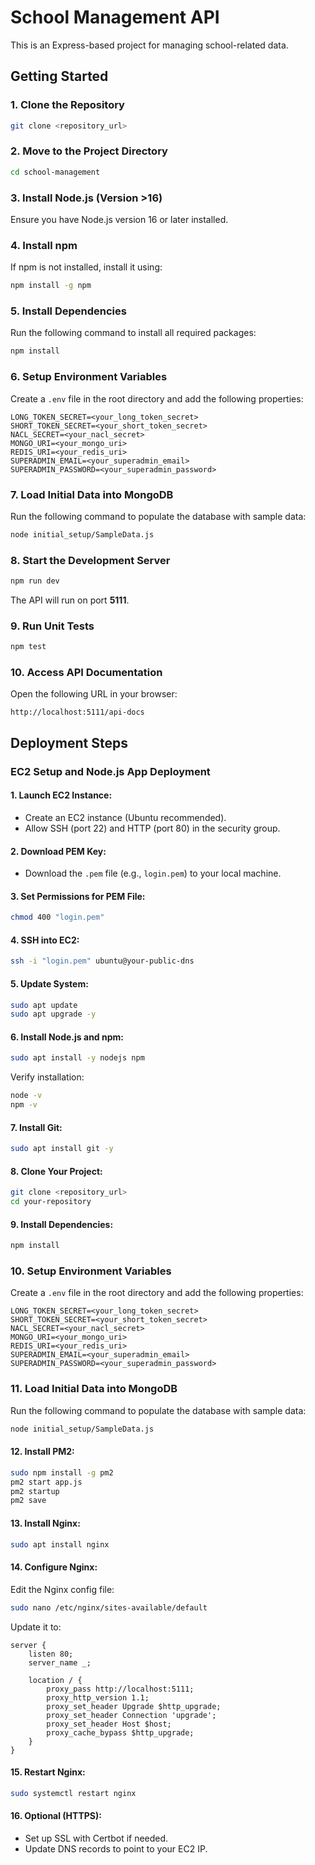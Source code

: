 # School Management API

This is an Express-based project for managing school-related data.

## Getting Started

### 1. Clone the Repository
```sh
git clone <repository_url>
```

### 2. Move to the Project Directory
```sh
cd school-management
```

### 3. Install Node.js (Version >16)
Ensure you have Node.js version 16 or later installed.

### 4. Install npm
If npm is not installed, install it using:
```sh
npm install -g npm
```

### 5. Install Dependencies
Run the following command to install all required packages:
```sh
npm install
```

### 6. Setup Environment Variables
Create a `.env` file in the root directory and add the following properties:
```
LONG_TOKEN_SECRET=<your_long_token_secret>
SHORT_TOKEN_SECRET=<your_short_token_secret>
NACL_SECRET=<your_nacl_secret>
MONGO_URI=<your_mongo_uri>
REDIS_URI=<your_redis_uri>
SUPERADMIN_EMAIL=<your_superadmin_email>
SUPERADMIN_PASSWORD=<your_superadmin_password>
```

### 7. Load Initial Data into MongoDB
Run the following command to populate the database with sample data:
```sh
node initial_setup/SampleData.js
```

### 8. Start the Development Server
```sh
npm run dev
```
The API will run on port **5111**.

### 9. Run Unit Tests
```sh
npm test
```

### 10. Access API Documentation
Open the following URL in your browser:
```
http://localhost:5111/api-docs
```

## Deployment Steps

### EC2 Setup and Node.js App Deployment

#### 1. Launch EC2 Instance:
- Create an EC2 instance (Ubuntu recommended).
- Allow SSH (port 22) and HTTP (port 80) in the security group.

#### 2. Download PEM Key:
- Download the `.pem` file (e.g., `login.pem`) to your local machine.

#### 3. Set Permissions for PEM File:
```sh
chmod 400 "login.pem"
```

#### 4. SSH into EC2:
```sh
ssh -i "login.pem" ubuntu@your-public-dns
```

#### 5. Update System:
```sh
sudo apt update
sudo apt upgrade -y
```

#### 6. Install Node.js and npm:
```sh
sudo apt install -y nodejs npm
```
Verify installation:
```sh
node -v
npm -v
```

#### 7. Install Git:
```sh
sudo apt install git -y
```

#### 8. Clone Your Project:
```sh
git clone <repository_url>
cd your-repository
```

#### 9. Install Dependencies:
```sh
npm install
```


### 10. Setup Environment Variables
Create a `.env` file in the root directory and add the following properties:
```
LONG_TOKEN_SECRET=<your_long_token_secret>
SHORT_TOKEN_SECRET=<your_short_token_secret>
NACL_SECRET=<your_nacl_secret>
MONGO_URI=<your_mongo_uri>
REDIS_URI=<your_redis_uri>
SUPERADMIN_EMAIL=<your_superadmin_email>
SUPERADMIN_PASSWORD=<your_superadmin_password>
```

### 11. Load Initial Data into MongoDB
Run the following command to populate the database with sample data:
```sh
node initial_setup/SampleData.js
```


#### 12. Install PM2:
```sh
sudo npm install -g pm2
pm2 start app.js
pm2 startup
pm2 save
```

#### 13. Install Nginx:
```sh
sudo apt install nginx
```

#### 14. Configure Nginx:
Edit the Nginx config file:
```sh
sudo nano /etc/nginx/sites-available/default
```
Update it to:
```
server {
    listen 80;
    server_name _;

    location / {
        proxy_pass http://localhost:5111;
        proxy_http_version 1.1;
        proxy_set_header Upgrade $http_upgrade;
        proxy_set_header Connection 'upgrade';
        proxy_set_header Host $host;
        proxy_cache_bypass $http_upgrade;
    }
}
```

#### 15. Restart Nginx:
```sh
sudo systemctl restart nginx
```

#### 16. Optional (HTTPS):
- Set up SSL with Certbot if needed.
- Update DNS records to point to your EC2 IP.
